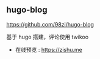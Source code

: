 ## hugo-blog

https://github.com/98zi/hugo-blog

基于 hugo 搭建，评论使用  twikoo

- 在线预览 : https://zishu.me

